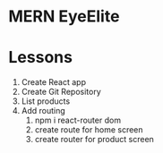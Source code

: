 # MERN EyeElite

# Lessons

1. Create React app
2. Create Git Repository
3. List products
4. Add routing
    1. npm i react-router dom
    2. create route for home screen
    3. create router for product screen